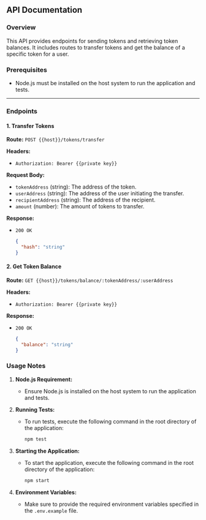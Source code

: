 ## API Documentation

### Overview
This API provides endpoints for sending tokens and retrieving token balances. It includes routes to transfer tokens and get the balance of a specific token for a user.

### Prerequisites
- Node.js must be installed on the host system to run the application and tests.

---

### Endpoints

#### 1. Transfer Tokens

**Route:** `POST {{host}}/tokens/transfer`

**Headers:**
- `Authorization: Bearer {{private key}}`

**Request Body:**
- `tokenAddress` (string): The address of the token.
- `userAddress` (string): The address of the user initiating the transfer.
- `recipientAddress` (string): The address of the recipient.
- `amount` (number): The amount of tokens to transfer.

**Response:**
- `200 OK`
  ```json
  {
    "hash": "string"
  }

#### 2. Get Token Balance

**Route:** `GET {{host}}/tokens/balance/:tokenAddress/:userAddress`

**Headers:**
- `Authorization: Bearer {{private key}}`

**Response:**
- `200 OK`
  ```json
  {
    "balance": "string"
  }

### Usage Notes

1. **Node.js Requirement:**
    - Ensure Node.js is installed on the host system to run the application and tests.

2. **Running Tests:**
    - To run tests, execute the following command in the root directory of the application:
      ```bash
      npm test
      ```

3. **Starting the Application:**
    - To start the application, execute the following command in the root directory of the application:
      ```bash
      npm start
      ```

4. **Environment Variables:**
    - Make sure to provide the required environment variables specified in the `.env.example` file.
